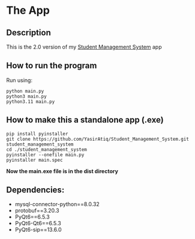 # The App
## Description
This is the 2.0 version of my [Student Management System](https://github.com/YasirAtiq/Student_Management_System) app
## How to run the program
Run using:
```
python main.py
python3 main.py
python3.11 main.py
```

## How to make this a standalone app (.exe)
```
pip install pyinstaller
git clone https://github.com/YasirAtiq/Student_Management_System.git student_management_system
cd ./student_management_system
pyinstaller --onefile main.py
pyinstaller main.spec
```
**Now the main.exe file is in the dist directory**


## Dependencies: 
- mysql-connector-python==8.0.32
- protobuf==3.20.3
- PyQt6==6.5.3
- PyQt6-Qt6==6.5.3
- PyQt6-sip==13.6.0

